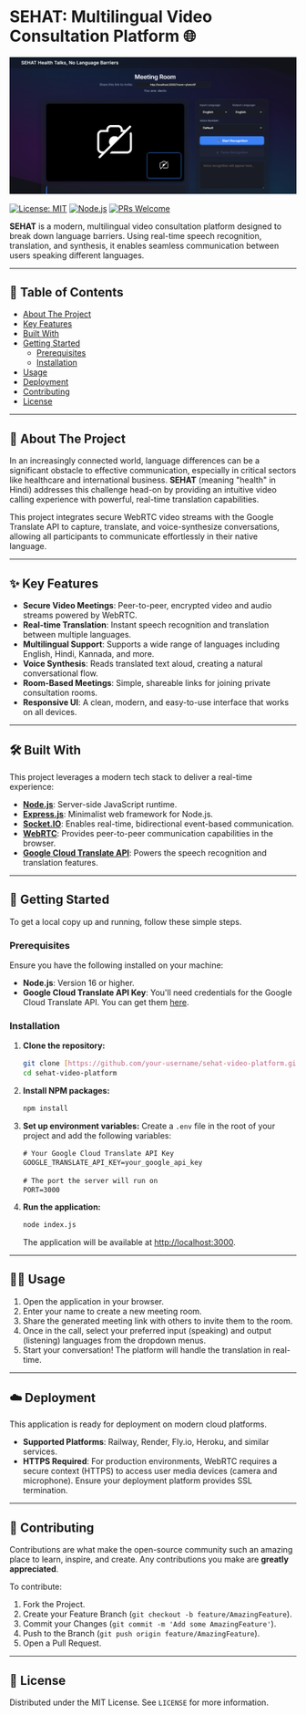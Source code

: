 # SEHAT: Multilingual Video Consultation Platform 🌐

![SEHAT Banner](image.png)

[![License: MIT](https://img.shields.io/badge/License-MIT-yellow.svg)](https://opensource.org/licenses/MIT)
[![Node.js](https://img.shields.io/badge/Node.js-16%2B-blue?logo=node.js)](https://nodejs.org)
[![PRs Welcome](https://img.shields.io/badge/PRs-welcome-brightgreen.svg?style=flat-square)](http://makeapullrequest.com)

**SEHAT** is a modern, multilingual video consultation platform designed to break down language barriers. Using real-time speech recognition, translation, and synthesis, it enables seamless communication between users speaking different languages.

---

## 📜 Table of Contents

- [About The Project](#about-the-project)
- [Key Features](#-key-features)
- [Built With](#-built-with)
- [Getting Started](#-getting-started)
  - [Prerequisites](#prerequisites)
  - [Installation](#installation)
- [Usage](#-usage)
- [Deployment](#-deployment)
- [Contributing](#-contributing)
- [License](#-license)

---

## 📖 About The Project

In an increasingly connected world, language differences can be a significant obstacle to effective communication, especially in critical sectors like healthcare and international business. **SEHAT** (meaning "health" in Hindi) addresses this challenge head-on by providing an intuitive video calling experience with powerful, real-time translation capabilities.

This project integrates secure WebRTC video streams with the Google Translate API to capture, translate, and voice-synthesize conversations, allowing all participants to communicate effortlessly in their native language.

---

## ✨ Key Features

- **Secure Video Meetings**: Peer-to-peer, encrypted video and audio streams powered by WebRTC.
- **Real-time Translation**: Instant speech recognition and translation between multiple languages.
- **Multilingual Support**: Supports a wide range of languages including English, Hindi, Kannada, and more.
- **Voice Synthesis**: Reads translated text aloud, creating a natural conversational flow.
- **Room-Based Meetings**: Simple, shareable links for joining private consultation rooms.
- **Responsive UI**: A clean, modern, and easy-to-use interface that works on all devices.

---

## 🛠️ Built With

This project leverages a modern tech stack to deliver a real-time experience:

- **[Node.js](https://nodejs.org/)**: Server-side JavaScript runtime.
- **[Express.js](https://expressjs.com/)**: Minimalist web framework for Node.js.
- **[Socket.IO](https://socket.io/)**: Enables real-time, bidirectional event-based communication.
- **[WebRTC](https://webrtc.org/)**: Provides peer-to-peer communication capabilities in the browser.
- **[Google Cloud Translate API](https://cloud.google.com/translate)**: Powers the speech recognition and translation features.

---

## 🚀 Getting Started

To get a local copy up and running, follow these simple steps.

### Prerequisites

Ensure you have the following installed on your machine:
- **Node.js**: Version 16 or higher.
- **Google Cloud Translate API Key**: You'll need credentials for the Google Cloud Translate API. You can get them [here](https://cloud.google.com/translate/docs/setup).

### Installation

1.  **Clone the repository:**
    ```sh
    git clone [https://github.com/your-username/sehat-video-platform.git](https://github.com/your-username/sehat-video-platform.git)
    cd sehat-video-platform
    ```

2.  **Install NPM packages:**
    ```sh
    npm install
    ```

3.  **Set up environment variables:**
    Create a `.env` file in the root of your project and add the following variables:
    ```env
    # Your Google Cloud Translate API Key
    GOOGLE_TRANSLATE_API_KEY=your_google_api_key

    # The port the server will run on
    PORT=3000
    ```

4.  **Run the application:**
    ```sh
    node index.js
    ```
    The application will be available at [http://localhost:3000](http://localhost:3000).

---

## 👨‍💻 Usage

1.  Open the application in your browser.
2.  Enter your name to create a new meeting room.
3.  Share the generated meeting link with others to invite them to the room.
4.  Once in the call, select your preferred input (speaking) and output (listening) languages from the dropdown menus.
5.  Start your conversation! The platform will handle the translation in real-time.

---

## ☁️ Deployment

This application is ready for deployment on modern cloud platforms.

- **Supported Platforms**: Railway, Render, Fly.io, Heroku, and similar services.
- **HTTPS Required**: For production environments, WebRTC requires a secure context (HTTPS) to access user media devices (camera and microphone). Ensure your deployment platform provides SSL termination.

---

## 🤝 Contributing

Contributions are what make the open-source community such an amazing place to learn, inspire, and create. Any contributions you make are **greatly appreciated**.

To contribute:
1.  Fork the Project.
2.  Create your Feature Branch (`git checkout -b feature/AmazingFeature`).
3.  Commit your Changes (`git commit -m 'Add some AmazingFeature'`).
4.  Push to the Branch (`git push origin feature/AmazingFeature`).
5.  Open a Pull Request.

---

## 📄 License

Distributed under the MIT License. See `LICENSE` for more information.